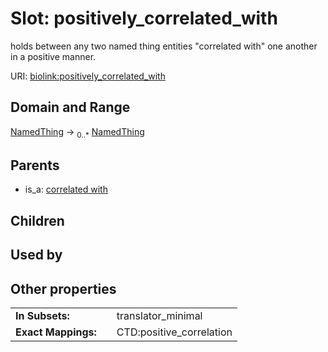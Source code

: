
# Slot: positively_correlated_with


holds between any two named thing entities "correlated with" one another in a positive manner.

URI: [biolink:positively_correlated_with](https://w3id.org/biolink/vocab/positively_correlated_with)


## Domain and Range

[NamedThing](NamedThing.md) ->  <sub>0..*</sub> [NamedThing](NamedThing.md)

## Parents

 *  is_a: [correlated with](correlated_with.md)

## Children


## Used by


## Other properties

|  |  |  |
| --- | --- | --- |
| **In Subsets:** | | translator_minimal |
| **Exact Mappings:** | | CTD:positive_correlation |

